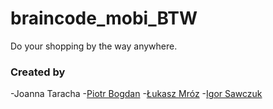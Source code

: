 # braincode_mobi_BTW
Do your shopping by the way anywhere.

### Created by
-Joanna Taracha
-[Piotr Bogdan](https://github.com/B0dz1o)
-[Łukasz Mróz](https://github.com/mrozlukasz)
-[Igor Sawczuk](https://github.com/igos)
